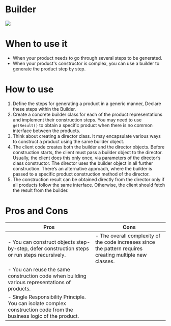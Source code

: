 # Builder

![](https://refactoringguru.cn/images/patterns/diagrams/builder/structure-2x.png)

# When to use it

- When your product needs to go through several steps to be generated.
- When your product's constructor is complex, you can use a builder to generate the product step by step.

# How to use

1. Define the steps for generating a product in a generic manner, Declare these steps within the Builder.
2. Create a concrete builder class for each of the product representations and implement their construction steps.
   You may need to use `getResult()` to obtain a specific product when there is no common interface between the
   products.
3. Think about creating a director class. It may encapsulate various ways to construct a product using the same builder
   object.
4. The client code creates both the builder and the director objects. Before construction starts, the client must pass a
   builder object to the director. Usually, the client does this only once, via parameters of the director’s class
   constructor. The director uses the builder object in all further construction. There’s an alternative approach, where
   the builder is passed to a specific product construction method of the director.
5. The construction result can be obtained directly from the director only if all products follow the same interface.
   Otherwise, the client should fetch the result from the builder.

# Pros and Cons

| Pros                                                                                                                  | Cons                                                                                                      |
|-----------------------------------------------------------------------------------------------------------------------|-----------------------------------------------------------------------------------------------------------|
| -  You can construct objects step-by-step, defer construction steps or run steps recursively.                         | -  The overall complexity of the code increases since the pattern requires creating multiple new classes. |
| -  You can reuse the same construction code when building various representations of products.                        |                                                                                                           |
| -  Single Responsibility Principle. You can isolate complex construction code from the business logic of the product. |                                                                                                           |



